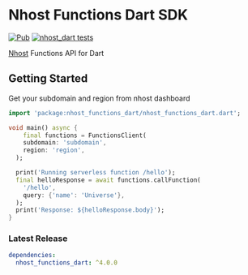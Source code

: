 # Nhost Functions Dart SDK

[![Pub](https://img.shields.io/pub/v/nhost_dart)](https://pub.dev/packages/nhost_dart)
[![nhost_dart tests](https://github.com/nhost/nhost-dart/actions/workflows/test.nhost_dart.yaml/badge.svg)](https://github.com/nhost/nhost-dart/actions/workflows/test.nhost_dart.yaml)

[Nhost](https://nhost.io) Functions API for Dart

## Getting Started

Get your subdomain and region from nhost dashboard

```dart
import 'package:nhost_functions_dart/nhost_functions_dart.dart';

void main() async {
    final functions = FunctionsClient(
    subdomain: 'subdomain',
    region: 'region',
  );

  print('Running serverless function /hello');
  final helloResponse = await functions.callFunction(
    '/hello',
    query: {'name': 'Universe'},
  );
  print('Response: ${helloResponse.body}');
}

```

### Latest Release

```yaml
dependencies:
  nhost_functions_dart: ^4.0.0
```
